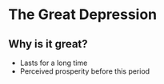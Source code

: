 # The **Great** Depression

## Why is it great?
- Lasts for a long time
- Perceived prosperity before this period

